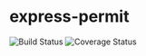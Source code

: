 # express-permit

![Build Status](https://travis-ci.org/r-tanner-f/express-permit.svg?branch=master)
![Coverage Status](https://coveralls.io/github/r-tanner-f/express-permit?branch=master)
